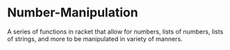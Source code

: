 # Number-Manipulation

A series of functions in racket that allow for numbers, lists of numbers, lists of strings, and more to be manipulated in variety of manners.
